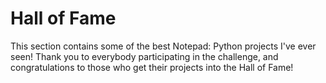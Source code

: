 # Hall of Fame

This section contains some of the best Notepad: Python projects I've ever seen! Thank you to everybody participating in the challenge, and congratulations to those who get their projects into the Hall of Fame!
